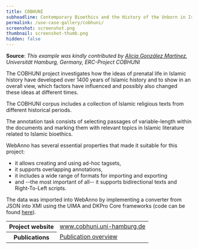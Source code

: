```yaml
---
title: COBHUNI
subheadline: Contemporary Bioethics and the History of the Unborn in Islam
permalink: /use-case-gallery/cobhuni/
screenshot: screenshot.png
thumbnail: screenshot-thumb.png
hidden: false
---
```


**Source**: <i>This example was kindly contributed by 
<a href="https://www.aai.uni-hamburg.de/voror/personen/gonzalez.html">Alicia González Martínez</a>, 
Universität Hamburg, Germany, ERC-Project COBHUNI</i>

The COBHUNI project investigates how the ideas of prenatal life in Islamic history have developed
over 1400 years of Islamic history and to show in an overall view, which factors have influenced
and possibly also changed these ideas at different times.

The COBHUNI corpus includes a collection of Islamic religious texts from different historical periods.

The annotation task consists of selecting passages of variable-length within the documents and
marking them with relevant topics in Islamic literature related to Islamic bioethics.

WebAnno has several essential properties that made it suitable for this project:

* it allows creating and using ad-hoc tagsets,
* it supports overlapping annotations, 
* it includes a wide range of formats for importing and exporting
* and --the most important of all-- it supports bidirectional texts and Right-To-Left scripts.

The data was imported into WebAnno by implementing a converter from JSON into XMI using the UIMA 
and DKPro Core frameworks (code can be found [here](https://gitlab.com/alrazi/ini_xmiconverter)).

<table>
<tr>
<th>Project website</th>
<td><a href="https://www.cobhuni.uni-hamburg.de">www.cobhuni.uni-hamburg.de</a></td>
</tr>
<tr>
</tr>
<tr>
<th>Publications</th>
<td><a href="https://www.cobhuni.uni-hamburg.de/en/cobhuni-presentations.html">Publication overview</a></td>
</tr>
</table>

